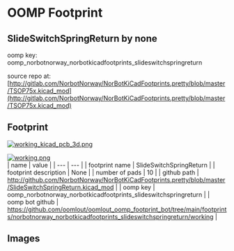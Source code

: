 # OOMP Footprint  
## SlideSwitchSpringReturn  by none  
  
oomp key: oomp_norbotnorway_norbotkicadfootprints_slideswitchspringreturn  
  
source repo at: [http://gitlab.com/NorbotNorway/NorBotKiCadFootprints.pretty/blob/master/TSOP75x.kicad_mod](http://gitlab.com/NorbotNorway/NorBotKiCadFootprints.pretty/blob/master/TSOP75x.kicad_mod)  
## Footprint  
  
[![working_kicad_pcb_3d.png](working_kicad_pcb_3d_600.png)](working_kicad_pcb_3d.png)  
  
[![working.png](working_600.png)](working.png)  
| name | value | 
| --- | --- | 
| footprint name | SlideSwitchSpringReturn | 
| footprint description | None | 
| number of pads | 10 | 
| github path | http://github.com/NorbotNorway/NorBotKiCadFootprints.pretty/blob/master/SlideSwitchSpringReturn.kicad_mod | 
| oomp key | oomp_norbotnorway_norbotkicadfootprints_slideswitchspringreturn | 
| oomp bot github | https://github.com/oomlout/oomlout_oomp_footprint_bot/tree/main/footprints/norbotnorway_norbotkicadfootprints_slideswitchspringreturn/working | 
## Images  
